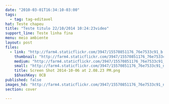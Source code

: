 ```yaml
---
date: "2010-03-01T16:34:10-03:00"
tags:
  - tag: tag-editavel
hat: Teste chapeu
title: "Teste titulo 22/10/2014 10:24:23video"
support_line: Teste linha fina
menu: meio ambiente
layout: post
files:
  - link: "http://farm4.staticflickr.com/3947/15570851176_76e7533c91_b.jpg"
    thumbnail: "http://farm4.staticflickr.com/3947/15570851176_76e7533c91_t.jpg"
    medium: "http://farm4.staticflickr.com/3947/15570851176_76e7533c91_z.jpg"
    small: "http://farm4.staticflickr.com/3947/15570851176_76e7533c91_n.jpg"
    title: Screen Shot 2014-10-06 at 2.08.23 PM.png
    $$hashKey: 0CB
published: false
images_hd: "http://farm4.staticflickr.com/3947/15570851176_76e7533c91_n.jpg"
section: cover

---
```

